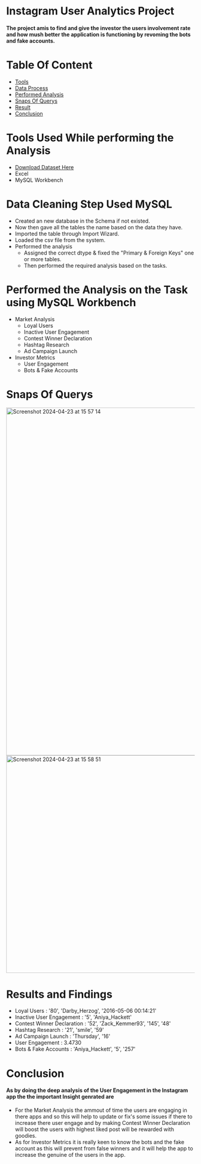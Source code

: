 # Instagram User Analytics Project
#### The project amis to find and give the investor the users involvement rate and how mush better the application is functioning by revoming the bots and fake accounts.


# Table Of Content
- [Tools](#tools-used-while-performing-the-analysis)
- [Data Process](#data-cleaning-step-used-mysql)
- [Performed Analysis](#performed-the-analysis-on-the-task-using-mysql-workbench)
- [Snaps Of Querys](#snaps-of-querys)
- [Result](#results-and-findings)
- [Conclusion](#conclusion)



# Tools Used While performing the Analysis
- [Download Dataset Here](https://docs.google.com/document/d/1-WhNRX1iYJIz7e5l28DMPWgsPklpE_w6/edit)
- Excel
- MySQL Workbench
  

# Data Cleaning Step Used MySQL
- Created an new database in the Schema if not existed.
- Now then gave all the tables the name based on the data they have.
- Imported the table through Import Wizard.
- Loaded the csv file from the system.
- Performed the  analysis
  - Assigned the correct dtype & fixed the "Primary & Foreign Keys" one or more tables.
  - Then performed the required analysis based on the tasks.



# Performed the Analysis on the Task using MySQL Workbench
- Market Analysis
   - Loyal Users
   - Inactive User Engagement
   - Contest Winner Declaration
   - Hashtag Research
   - Ad Campaign Launch
- Investor Metrics
   - User Engagement
   - Bots & Fake Accounts

# Snaps Of Querys 
<img width="927" alt="Screenshot 2024-04-23 at 15 57 14" src="https://github.com/Sonu-77/Instagram-User-Analytics-Project/assets/166591588/fabca5fd-07f5-4bb1-a12e-9f0aee6562ff"><img width="580" alt="Screenshot 2024-04-23 at 15 58 51" src="https://github.com/Sonu-77/Instagram-User-Analytics-Project/assets/166591588/c9b5fc85-f805-434d-a23f-d39751172bcc">

# Results and Findings
- Loyal Users : '80', 'Darby_Herzog',    '2016-05-06 00:14:21'
- Inactive User Engagement : '5',     'Aniya_Hackett'
- Contest Winner Declaration : '52',   'Zack_Kemmer93',    '145',       '48'
- Hashtag Research : '21',   'smile',    '59'
- Ad Campaign Launch : 'Thursday',     '16'
- User Engagement : 3.4730
- Bots & Fake Accounts : 'Aniya_Hackett',      '5',    '257'



 # Conclusion
 #### As by doing  the deep analysis of the User Engagement in the Instagram app the the important Insight genrated are 
 - For the Market Analysis the ammout of time the users are engaging in there apps and so this will help to update or fix's some issues if there to increase there user engage and by making Contest Winner Declaration will boost the users with highest liked post will be rewarded with goodies.
- As for Investor Metrics it is really keen to know the bots and the fake account as this will prevent from false winners and it will help the app to increase the genuine of the users in the app.
